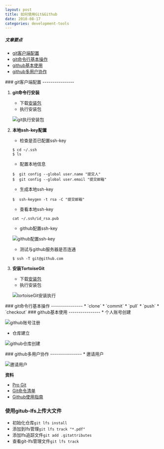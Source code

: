 ```yaml
---
layout: post
title: 如何使用Git&Github
date: 2018-08-17
categories: development-tools
---
```


##### 文章要点
* [git客户端配置](#git客户端配置)
* [git命令行基本操作](#git命令行基本操作)
* [github基本使用](#github基本使用)
* [github多用户协作](#github多用户协作)

<a name="git客户端配置"/>
### git客户端配置
----------------

1. **git命令行安装**

 	* 下载[安装包](https://git-scm.com/)
 	* 执行安装包

	![git执行安装包](/assets/img/picture/git安装执行.png)

2. **本地ssh-key配置**

	* 检查是否已配置ssh-key
	```
	$ cd ~/.ssh
	$ ls
	```

	* 配置本地信息
	```
	$  git config --global user.name "提交人"
	$  git config --global user.email "提交邮箱"
	```

	* 生成本地ssh-key
	```
	$  ssh-keygen -t rsa -C "提交邮箱"
	```

	* 查看本地ssh-key
	```
	cat ~/.ssh/id_rsa.pub
	```

	* github配置ssh-key

	![github配置ssh-key](/assets/img/picture/github配置ssh-key.png)

	* 测试与github服务器是否连通
	```
	$ ssh -T git@github.com
	```

3. **安装TortoiseGit**

	* 下载[安装包](https://tortoisegit.org/download/)
 	* 执行安装包

	![tortoiseGit安装执行](/assets/img/picture/tortoiseGit安装执行.png)
	


<a name="git命令行基本操作"/>
### git命令行基本操作
----------------
  * `clone`
  *	`commit`
  *	`pull`
  *	`push`
  *	`checkout`

<a name="github基本使用"/>
### github基本使用
----------------
  * 个人账号创建

![github账号注册](/assets/img/picture/github账号注册.png)

  *	仓库建立

![github仓库创建](/assets/img/picture/github仓库创建.png)


<a name="github多用户协作"/>
### github多用户协作
----------------
  * 邀请用户

![邀请用户](/assets/img/picture/github团队邀请用户.png)

**资料**

 * [Pro Git](https://progit.bootcss.com/)
 * [Git命令清单](http://www.ruanyifeng.com/blog/2015/12/git-cheat-sheet.html)
 * [Github使用指南](https://github.com/AntBranch/awesome-github)

### 使用gitub-lfs上传大文件

* 初始化仓库`git lfs install`
* 添加到lfs管理`git lfs track "*.pdf"`
* 添加lfs追踪文件`git add .gitattributes`
* 查看git-lfs管理文件`git lfs track`